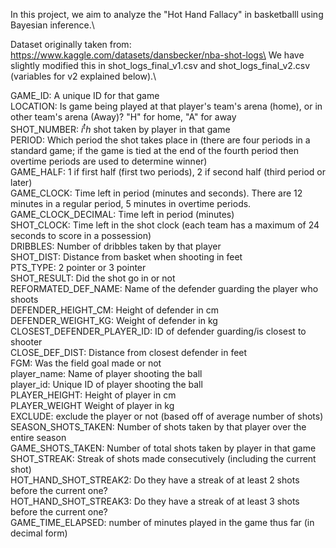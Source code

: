 In this project, we aim to analyze the "Hot Hand Fallacy" in basketballl using Bayesian inference.\

Dataset originally taken from: https://www.kaggle.com/datasets/dansbecker/nba-shot-logs\
We have slightly modified this in shot_logs_final_v1.csv and shot_logs_final_v2.csv (variables for v2 explained below).\


GAME_ID: A unique ID for that game\
LOCATION: Is game being played at that player's team's arena (home), or in other team's arena (Away)? "H" for home, "A" for away\
SHOT_NUMBER: $i^th$ shot taken by player in that game\
PERIOD: Which period the shot takes place in (there are four periods in a standard game; if the game is tied at the end of the fourth period then overtime periods are used to determine winner)\
GAME_HALF: 1 if first half (first two periods), 2 if second half (third period or later)\
GAME_CLOCK: Time left in period (minutes and seconds). There are 12 minutes in a regular period, 5 minutes in overtime periods.\
GAME_CLOCK_DECIMAL: Time left in period (minutes)\
SHOT_CLOCK: Time left in the shot clock (each team has a maximum of 24 seconds to score in a possession)\
DRIBBLES: Number of dribbles taken by that player\
SHOT_DIST: Distance from basket when shooting in feet\
PTS_TYPE: 2 pointer or 3 pointer\
SHOT_RESULT: Did the shot go in or not\
REFORMATED_DEF_NAME: Name of the defender guarding the player who shoots\
DEFENDER_HEIGHT_CM: Height of defender in cm\
DEFENDER_WEIGHT_KG: Weight of defender in kg\
CLOSEST_DEFENDER_PLAYER_ID: ID of defender guarding/is closest to shooter\
CLOSE_DEF_DIST: Distance from closest defender in feet\
FGM: Was the field goal made or not\
player_name: Name of player shooting the ball\
player_id: Unique ID of player shooting the ball\
PLAYER_HEIGHT: Height of player in cm\
PLAYER_WEIGHT Weight of player in kg\
EXCLUDE: exclude the player or not (based off of average number of shots)\
SEASON_SHOTS_TAKEN: Number of shots taken by that player over the entire season\
GAME_SHOTS_TAKEN: Number of total shots taken by player in that game\
SHOT_STREAK: Streak of shots made consecutively (including the current shot)\
HOT_HAND_SHOT_STREAK2: Do they have a streak of at least 2 shots before the current one?\
HOT_HAND_SHOT_STREAK3: Do they have a streak of at least 3 shots before the current one?\
GAME_TIME_ELAPSED: number of minutes played in the game thus far (in decimal form)

